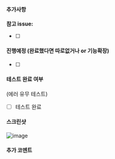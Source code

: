 #### 추가사항

**참고 issue:**

- [ ]

#### 진행예정 (완료했다면 따로없거나 or 기능확장)

- [ ]

#### 테스트 완료 여부

(에러 유무 테스트)

- [ ] 테스트 완료

#### 스크린샷

![image](이미지url)

#### 추가 코멘트
